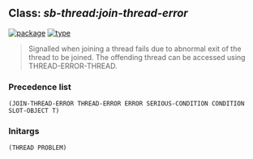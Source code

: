 ## Class: ***sb-thread:join-thread-error***
[![package](https://img.shields.io/badge/Package-SB--THREAD-5f9ea0.svg?style=social&colorA=999999)](../) [![type](https://img.shields.io/badge/Type-Class-5f9ea0.svg?style=social&colorA=999999)](../#class) 

> Signalled when joining a thread fails due to abnormal exit of the thread
> to be joined. The offending thread can be accessed using
> THREAD-ERROR-THREAD.

### Precedence list
```
(JOIN-THREAD-ERROR THREAD-ERROR ERROR SERIOUS-CONDITION CONDITION SLOT-OBJECT T)
```
### Initargs
```
(THREAD PROBLEM)
```
